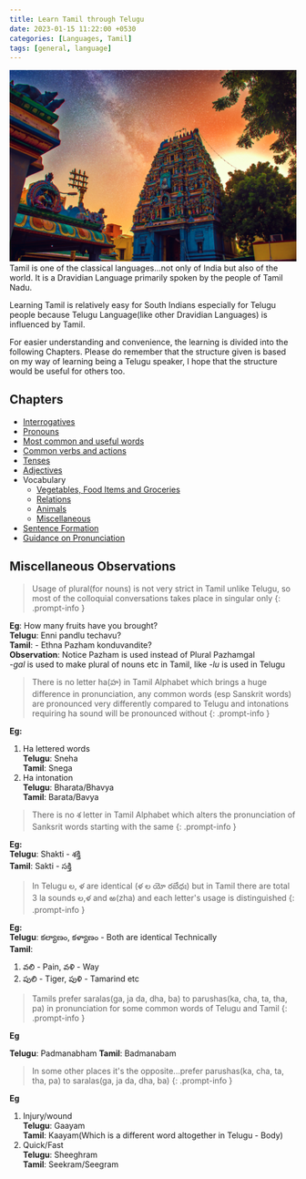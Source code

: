 ```yaml
---
title: Learn Tamil through Telugu
date: 2023-01-15 11:22:00 +0530
categories: [Languages, Tamil]
tags: [general, language]
---
```


![Tamil Nadu Temple Cover photo](/assets/img/learn-tamil-cover.jpg)
Tamil is one of the classical languages...not only of India but also of the world. It is a Dravidian Language primarily spoken by the people of Tamil Nadu. 

Learning Tamil is relatively easy for South Indians especially for Telugu people because Telugu Language(like other Dravidian Languages) is influenced by Tamil.  

For easier understanding and convenience, the learning is divided into the following Chapters.
Please do remember that the structure given is based on my way of learning being a Telugu speaker, I hope that the structure would be useful 
for others too.

## Chapters
- [Interrogatives](/posts/learn-tamil-interrogatives/)
- [Pronouns](/posts/learn-tamil-pronouns/)
- [Most common and useful words](/posts/learn-tamil-common-words/)
- [Common verbs and actions](/posts/learn-tamil-common-verbs/)
- [Tenses](/posts/learn-tamil-tenses/)
- [Adjectives](/posts/learn-tamil-common-adjectives)
- Vocabulary
  + [Vegetables, Food Items and Groceries](/posts/learn-tamil-vocabulary-foods/)
  + [Relations](/posts/learn-tamil-vocabulary-relations/)
  + [Animals](/posts/learn-tamil-vocabulary-animals/)
  + [Miscellaneous](/posts/learn-tamil-vocabulary-miscellaneous/)
- [Sentence Formation](/posts/learn-tamil-sentence-formation/)
- [Guidance on Pronunciation](/posts/learn-tamil-pronunciation/)

## Miscellaneous Observations

> Usage of plural(for nouns) is not very strict in Tamil unlike Telugu, so most of the colloquial conversations takes place in singular only
{: .prompt-info }

**Eg**: How many fruits have you brought?  
**Telugu**: Enni pandlu techavu?  
**Tamil**: - Ethna Pazham konduvandite?  
**Observation**: Notice Pazham is used instead of Plural Pazhamgal  
*-gal* is used to make plural of nouns etc in Tamil, like *-lu* is used in Telugu

> There is no letter ha(హ) in Tamil Alphabet which brings a huge difference in pronunciation, any common words (esp Sanskrit words) are pronounced very differently compared to Telugu and intonations requiring ha sound will be pronounced without
{: .prompt-info }

**Eg:**
1. Ha lettered words  
**Telugu**: Sneha  
**Tamil**: Snega  
2. Ha intonation  
**Telugu**: Bharata/Bhavya  
**Tamil**: Barata/Bavya  

> There is no శ letter in Tamil Alphabet which alters the pronunciation of Sanksrit words starting with the same
{: .prompt-info }

**Eg:**  
**Telugu**: Shakti - శక్తి  
**Tamil**: Sakti - సక్తి

> In Telugu ల, ళ are identical (ళ ల యో రబేధః) but in Tamil there are total 3 la sounds ల,ళ and ఱ(zha) and each letter's usage is distinguished
{: .prompt-info }

**Eg:**  
**Telugu**: కల్యాణం, కళ్యాణం - Both are identical Technically  
**Tamil**: 
1. వలి - Pain, వళి - Way
2. పులి - Tiger, పుళి - Tamarind etc

> Tamils prefer saralas(ga, ja da, dha, ba) to parushas(ka, cha, ta, tha, pa) in pronunciation for some common words of Telugu and Tamil
{: .prompt-info }

**Eg**  
 
 **Telugu**: Padmanabham
 **Tamil**: Badmanabam

> In some other places it's the opposite...prefer parushas(ka, cha, ta, tha, pa) to saralas(ga, ja da, dha, ba)
{: .prompt-info }

**Eg** 
1. Injury/wound  
**Telugu**: Gaayam  
**Tamil**: Kaayam(Which is a different word altogether in Telugu - Body)  
2. Quick/Fast  
**Telugu**: Sheeghram  
**Tamil**: Seekram/Seegram  